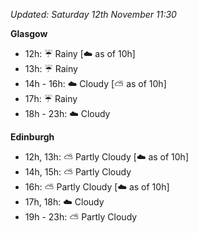 *Updated: Saturday 12th November 11:30*

**Glasgow**

* 12h: :umbrella: Rainy [:cloud: as of 10h]
* 13h: :umbrella: Rainy
* 14h - 16h: :cloud: Cloudy [:partly_sunny: as of 10h]
* 17h: :umbrella: Rainy
* 18h - 23h: :cloud: Cloudy

**Edinburgh**

* 12h, 13h: :partly_sunny: Partly Cloudy [:cloud: as of 10h]
* 14h, 15h: :partly_sunny: Partly Cloudy
* 16h: :partly_sunny: Partly Cloudy [:cloud: as of 10h]
* 17h, 18h: :cloud: Cloudy
* 19h - 23h: :partly_sunny: Partly Cloudy
